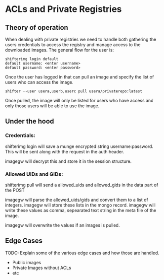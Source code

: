 # ACLs and Private Registries

## Theory of operation

When dealing with private registries we need to handle both gathering
the users credentials to access the registry and manage access to the
downloaded images.  The general flow for the user is:

    shifterimg login default
    default username: <enter username>
    default password: <enter password>

Once the user has logged in that can pull an image and specify the list
of users who can access the image.

    shifter --user usera,userb,userc pull usera/privaterepo:latest

Once pulled, the image will only be listed for users who have access and
only those users will be able to use the image.

## Under the hood

### Credentials:

shifterimg login will save a munge encrypted string username:password.
This will be sent along with the request in the auth header.

imagegw will decrypt this and store it in the session structure.


### Allowed UIDs and GIDs:

shifterimg pull will send a allowed_uids and allowed_gids in the data part of the
POST

imagegw will parse the allowed_uids/gids and convert them to a list of integers.
imagegw will store these lists in the mongo record.
imagegw will write these values as comma, sepearated text string in the meta
        file of the image.

imagegw will overwrite the values if an images is pulled.

## Edge Cases

TODO: Explain some of the various edge cases and how those are
handled.

   * Public images
   * Private Images without ACLs
   * etc
